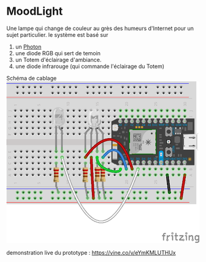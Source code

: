 # MoodLight
Une lampe qui change de couleur au grès des humeurs d'Internet pour un sujet particulier.
le système est basé sur 
1. un [Photon](http://www.particle.io/)
2. une diode RGB qui sert de temoin
3. un Totem d'éclairage d'ambiance.
4. une diode infrarouge (qui commande l'éclairage du Totem)


Schéma de cablage
![alt tag](https://github.com/famibelle/MoodLight/blob/master/Mood%20Light_bb.png)

demonstration live du prototype : https://vine.co/v/eYmKMLUTHUx
